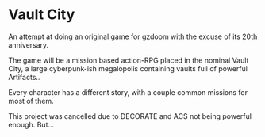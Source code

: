 
# Vault City #


An attempt at doing an original game for gzdoom with the excuse of its 20th
anniversary.

The game will be a mission based action-RPG placed in the nominal Vault City,
a large cyberpunk-ish megalopolis containing vaults full of powerful Artifacts..

Every character has a different story, with a couple common missions for most of
them.


This project was cancelled due to DECORATE and ACS not being powerful enough. But...
